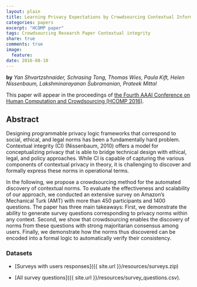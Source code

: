 ```yaml
---
layout: plain
title: Learning Privacy Expectations by Crowdsourcing Contextual Informational Norms
categories: papers
excerpt: "HCOMP paper"
tags: Crowdsourcing Research Paper Contextual integrity
share: true
comments: true
image:
  feature:
date: 2016-08-10
---
```


**by** *Yan Shvartzshnaider, Schrasing Tong, Thomas Wies, Paula Kift, Helen Nissenbaum, Lakshminarayanan Subramanian, Prateek Mittal*


This paper will appear in the proceedings of [the Fourth AAAI Conference on Human Computation and Crowdsourcing (HCOMP 2016)](http://www.humancomputation.com/2016/).

## Abstract

Designing programmable privacy logic frameworks that correspond
to social, ethical, and legal norms has been a fundamentally
hard problem. Contextual integrity (CI) (Nissenbaum,
2010) offers a model for conceptualizing privacy
that is able to bridge technical design with ethical, legal, and
policy approaches. While CI is capable of capturing the various
components of contextual privacy in theory, it is challenging
to discover and formally express these norms in operational
terms.

In the following, we propose a crowdsourcing method for the
automated discovery of contextual norms. To evaluate the effectiveness
and scalability of our approach, we conducted an
extensive survey on Amazon’s Mechanical Turk (AMT) with
more than 450 participants and 1400 questions. The paper
has three main takeaways: First, we demonstrate the ability
to generate survey questions corresponding to privacy norms
within any context. Second, we show that crowdsourcing enables
the discovery of norms from these questions with strong
majoritarian consensus among users. Finally, we demonstrate
how the norms thus discovered can be encoded into a formal
logic to automatically verify their consistency.

### Datasets

* [Surveys with users responses]({{ site.url }}/resources/surveys.zip)

* [All survey questions]({{ site.url }}/resources/survey_questions.csv).
